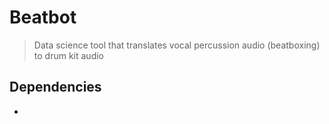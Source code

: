 # Beatbot

> Data science tool that translates vocal percussion audio (beatboxing) to drum kit audio

## Dependencies

* 